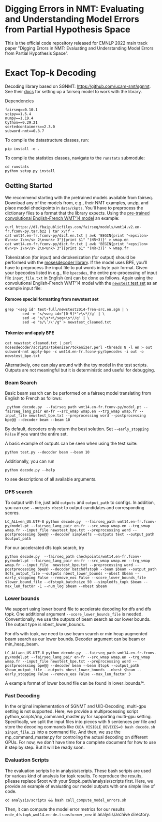 # Digging Errors in NMT: Evaluating and Understanding Model Errors from Partial Hypothesis Space
This is the official code repository released for EMNLP 2022 main track paper "Digging Errors in NMT: Evaluating and Understanding Model Errors from Partial Hypothesis Space".

# Exact Top-k Decoding
Decoding library based on SGNMT: https://github.com/ucam-smt/sgnmt. See their [docs](http://ucam-smt.github.io/sgnmt/html/) for setting up a fairseq model to work with the library.

Dependencies
```
fairseq==0.10.1
scipy==1.5.4
numpy==1.19.4
Cython==0.29.21
sortedcontainers==2.3.0
subword-nmt==0.3.7
```

To compile the datastructure classes, run:
```
pip install -e .
```

To compile the statistics classes, navigate to the `runstats` submodule:
```
cd runstats
python setup.py install
```


## Getting Started
We recommend starting with the pretrained models available from fairseq. Download any of the models from, e.g., their NMT examples, unzip, and place model checkpoints in `data/ckpts`. You'll have to preprocess the dictionary files to a format that the library expects. Using the [pre-trained convolutional English-French WMT‘14 model](https://github.com/pytorch/fairseq/tree/master/examples/translation) an example:

```
curl https://dl.fbaipublicfiles.com/fairseq/models/wmt14.v2.en-fr.fconv-py.tar.bz2 | tar xvjf -
cat wmt14.en-fr.fconv-py/dict.en.txt | awk 'BEGIN{print "<epsilon> 0\n<s> 1\n</s> 2\n<unk> 3"}{print $1" "(NR+3)}' > wmap.en
cat wmt14.en-fr.fconv-py/dict.fr.txt | awk 'BEGIN{print "<epsilon> 0\n<s> 1\n</s> 2\n<unk> 3"}{print $1" "(NR+3)}' > wmap.fr
``` 

Tokenization (for input) and detokenization (for output) should be performed with the [mosesdecoder library](https://github.com/moses-smt/mosesdecoder.git). If the model uses BPE, you'll have to preprocess the input file to put words in byte pair format. Given your bpecodes listed in e.g., file `bpecodes`, the entire pre-processing of input file `input_file.txt` in English (en) can be done as follows. Again using the convolutional English-French WMT‘14 model with the [`newstest` test set](http://statmt.org/wmt14/test-full.tgz) as an example input file:

#### Remove special formatting from newstest set
```
grep '<seg id' test-full/newstest2014-fren-src.en.sgm | \
        sed -e 's/<seg id="[0-9]*">\s*//g' | \
        sed -e 's/\s*<\/seg>\s*//g' | \
        sed -e "s/\’/\'/g" > newstest_cleaned.txt
```
#### Tokenize and apply BPE
```
cat newstest_cleaned.txt | perl mosesdecoder/scripts/tokenizer/tokenizer.perl -threads 8 -l en > out
subword-nmt apply-bpe -c wmt14.en-fr.fconv-py/bpecodes -i out -o newstest_bpe.txt
```

Alternatively, one can play around with the toy model in the test scripts. Outputs are not meaningful but it is deterministic and useful for debugging.

### Beam Search

Basic beam search can be performed on a fairseq model translating from English to French as follows:

```
 python decode.py  --fairseq_path wmt14.en-fr.fconv-py/model.pt --fairseq_lang_pair en-fr --src_wmap wmap.en --trg_wmap wmap.fr --input_file newstest_bpe.txt --preprocessing word --postprocessing bpe@@ --decoder beam --beam 10 
 ```
By default, decoders only return the best solution. Set `--early_stopping False` if you want the entire set.

A basic example of outputs can be seen when using the test suite:

 ```
 python test.py --decoder beam --beam 10 
 ```

 Additionally, you can run
 ```
 python decode.py --help
 ```
 to see descriptions of all available arguments.

### DFS search

To output with file, just add `outputs` and `output_path` to configs.
In addition, you can use `--outputs nbest` to output candidates and corresponding scores.

```
LC_ALL=en_US.UTF-8 python decode.py  --fairseq_path wmt14.en-fr.fconv-py/model.pt --fairseq_lang_pair en-fr --src_wmap wmap.en --trg_wmap wmap.fr --input_file newstest_bpe.txt --preprocessing word --postprocessing bpe@@ --decoder simpledfs --outputs text --output_path $output_path
```

For our accelerated dfs topk search, try
```
python decode.py  --fairseq_path checkpoints/wmt14.en-fr.fconv-py/model.pt --fairseq_lang_pair en-fr --src_wmap wmap.en --trg_wmap wmap.fr --input_file  newstest_bpe.txt --preprocessing word --postprocessing bpe@@ --decoder batchdfstopk --beam $beam --output_path $dfs_output_file --outputs nbest_lower_bounds --nbest $beam --early_stopping False --remove_eos False --score_lower_bounds_file $lower_bound_file --dfstopk_batchsize 50 --simpledfs_topk $beam --max_len_factor -1 --num_log $beam --nbest $beam 
```

### Lower bounds
We support using lower bound file to accelerate decoding for dfs and dfs topk. One additional argument `--score_lower_bounds_file` is needed. Conventionally, we use the outputs of beam search as our lower bounds. The output type is nbest_lower_bounds.

For dfs with topk, we need to use beam search or min heap augmented beam search as our lower bounds. Decoder argument can be beam or min_heap_beam.
```
LC_ALL=en_US.UTF-8 python decode.py  --fairseq_path wmt14.en-fr.fconv-py/model.pt --fairseq_lang_pair en-fr --src_wmap wmap.en --trg_wmap wmap.fr --input_file newstest_bpe.txt --preprocessing word --postprocessing bpe@@ --decoder beam --beam $topk --output_path $beam_output_file --outputs nbest_lower_bounds --nbest $beam --early_stopping False --remove_eos False --max_len_factor 3
```
A example format of lower bound file can be found in lower_bounds/*.

### Fast Decoding
In the original implementation of SGNMT and UID-Decoding, multi-gpu setting is not supported. Here, we provide a multiprocessing script python_scripts/mp_command_master.py for supporting multi-gpu setting.
Specifically, we split the input files into pieces with 5 sentences per file and store the decoding commands like `CUDA_VISIBLE_DEVICES=0 bash decode.sh $input_file.1$` into a command file. And then, we use the mp_command_master.py for controling the actual decoding on different GPUs.
For now, we don't have time for a complete document for how to use it step by step. But it will be ready soon.

### Evaluation Scripts
The evaluation scripts lie in analysis/scripts. These bash scripts are used for various kind of analysis for topk results. To reproduce the results, p1lease replace $root with your $topk_path/analysis/scripts first. 
Here, we provide an example of evaluating our model outputs with one simple line of code.
```
cd analysis/scripts && bash call_compute_model_errors.sh
```
Then, it can compute the model error metrics for our results `ende_dfstopk_wmt14.en-de.transformer_new` in analysis/archive directory.  
